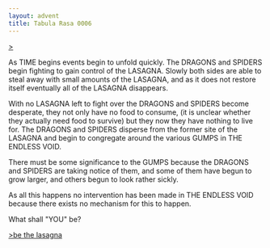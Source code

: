 ```yaml
---
layout: advent
title: Tabula Rasa 0006
---
```

[>](0005.html)

As TIME begins events begin to unfold quickly. The DRAGONS and SPIDERS begin fighting to gain control of the LASAGNA. Slowly both sides are able to steal away with small amounts of the LASAGNA, and as it does not restore itself eventually all of the LASAGNA disappears.

With no LASAGNA left to fight over the DRAGONS and SPIDERS become desperate, they not only have no food to consume, (it is unclear whether they actually need food to survive) but they now they have nothing to live for. The DRAGONS and SPIDERS disperse from the former site of the LASAGNA and begin to congregate around the various GUMPS in THE ENDLESS VOID.

There must be some significance to the GUMPS because the DRAGONS and SPIDERS are taking notice of them, and some of them have begun to grow larger, and others begun to look rather sickly.

As all this happens no intervention has been made in THE ENDLESS VOID because there exists no mechanism for this to happen.

What shall "YOU" be?

[>be the lasagna](0007.html)
